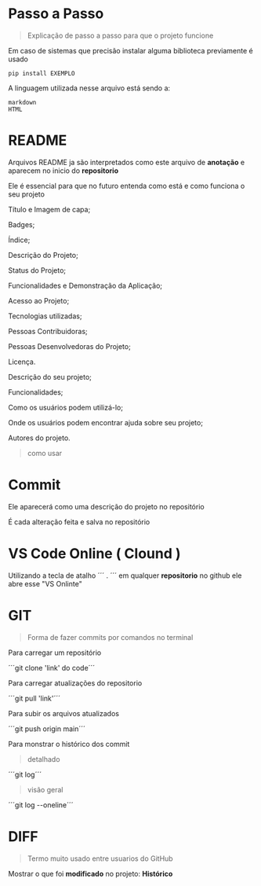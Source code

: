 <h1>Passo a Passo</h1>

> Explicação de passo a passo para que o projeto funcione

Em caso de sistemas que precisão instalar alguma biblioteca previamente é usado

```
pip install EXEMPLO
```

A linguagem utilizada nesse arquivo está sendo a:

```
markdown
HTML
```

# README



Arquivos README ja são interpretados como este arquivo de <b>anotação</b> e aparecem no inicio do <b>repositorio</b>

Ele é essencial para que no futuro entenda como está e como funciona o seu projeto

Título e Imagem de capa;

Badges;

Índice;

Descrição do Projeto;

Status do Projeto;

Funcionalidades e Demonstração da Aplicação;

Acesso ao Projeto;

Tecnologias utilizadas;

Pessoas Contribuidoras;

Pessoas Desenvolvedoras do Projeto;

Licença.

Descrição do seu projeto;

Funcionalidades;

Como os usuários podem utilizá-lo;

Onde os usuários podem encontrar ajuda sobre seu projeto;

Autores do projeto.

> como usar

# Commit

Ele aparecerá como uma descrição do projeto no repositório

É cada alteração feita e salva no repositório

# VS Code Online ( Clound )

Utilizando a tecla de atalho ´´´ . ´´´ em qualquer <b>repositorio</b> no github ele abre esse "VS Onlinte"

# GIT

> Forma de fazer commits por comandos no terminal

Para carregar um repositório 

´´´git clone 'link' do code´´´

Para carregar atualizações do repositorio 

´´´git pull 'link'´´´

Para subir os arquivos atualizados 

´´´git push origin main´´´

Para monstrar o histórico dos commit 

>detalhado

´´´git log´´´

>visão geral

´´´git log --oneline´´´

# DIFF

> Termo muito usado entre usuarios do GitHub

Mostrar o que foi <b>modificado</b> no projeto: <b>Histórico</b>